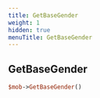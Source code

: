 ```yaml
---
title: GetBaseGender
weight: 1
hidden: true
menuTitle: GetBaseGender
---
```

## GetBaseGender
```perl
$mob->GetBaseGender()
```